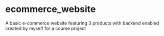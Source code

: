 # ecommerce_website


A basic e-commerce website featuring 3 products with backend enabled created by myself for a course project
